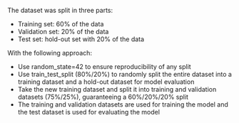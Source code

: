 The dataset was split in three parts:

- Training set: 60% of the data
- Validation set: 20% of the data
- Test set: hold-out set with 20% of the data

With the following approach:

- Use random_state=42 to ensure reproducibility of any split
- Use train_test_split (80%/20%) to randomly split the entire dataset into a training dataset and a hold-out dataset for model evaluation
- Take the new training dataset and split it into training and validation datasets (75%/25%), guaranteeing a 60%/20%/20% split
- The training and validation datasets are used for training the model and the test dataset is used for evaluating the model
